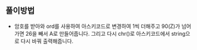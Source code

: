 ## 풀이방법

- 암호를 받아와 ord를 사용하여 아스키코드로 변경하여 1씩 더해주고 90(Z)가 넘어가면 26을 빼서 A로 만들어줍니다. 그리고 다시 chr()로 아스키코드에서 string으로 다시 바꿔 출력해줍니다.